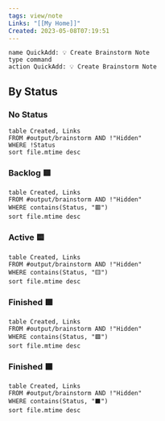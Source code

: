 ```yaml
---
tags: view/note
Links: "[[My Home]]"
Created: 2023-05-08T07:19:51
---
```


```button
name QuickAdd: 💡 Create Brainstorm Note
type command
action QuickAdd: 💡 Create Brainstorm Note
```

## By Status

### No Status

```dataview
table Created, Links
FROM #output/brainstorm AND !"Hidden"
WHERE !Status
sort file.mtime desc
```

### Backlog 🟥

```dataview
table Created, Links
FROM #output/brainstorm AND !"Hidden"
WHERE contains(Status, "🟥")
sort file.mtime desc
```

### Active 🟨

```dataview
table Created, Links
FROM #output/brainstorm AND !"Hidden"
WHERE contains(Status, "🟨")
sort file.mtime desc
```

### Finished 🟩

```dataview
table Created, Links
FROM #output/brainstorm AND !"Hidden"
WHERE contains(Status, "🟩")
sort file.mtime desc
```

### Finished ⬛️

```dataview
table Created, Links
FROM #output/brainstorm AND !"Hidden"
WHERE contains(Status, "⬛️")
sort file.mtime desc
```
